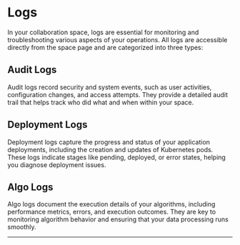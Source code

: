 # Logs

In your collaboration space, logs are essential for monitoring and troubleshooting various aspects of your operations. All logs are accessible directly from the space page and are categorized into three types:

## Audit Logs

Audit logs record security and system events, such as user activities, configuration changes, and access attempts. They provide a detailed audit trail that helps track who did what and when within your space.

## Deployment Logs

Deployment logs capture the progress and status of your application deployments, including the creation and updates of Kubernetes pods. These logs indicate stages like pending, deployed, or error states, helping you diagnose deployment issues.

## Algo Logs

Algo logs document the execution details of your algorithms, including performance metrics, errors, and execution outcomes. They are key to monitoring algorithm behavior and ensuring that your data processing runs smoothly.

---
